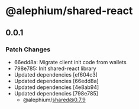 # @alephium/shared-react

## 0.0.1

### Patch Changes

- 66edd8a: Migrate client init code from wallets
- 798e785: Init shared-react library
- Updated dependencies [ef604c3]
- Updated dependencies [66edd8a]
- Updated dependencies [4e8ab94]
- Updated dependencies [798e785]
  - @alephium/shared@0.7.9
